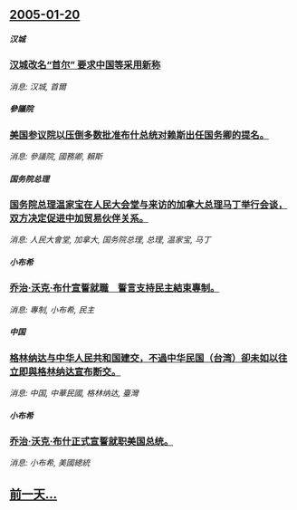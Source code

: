## [2005-01-20](/news/2005/01/20/index.md)

##### 汉城
### [ 汉城改名“首尔” 要求中国等采用新称 ](/news/2005/01/20/汉城改名-首尔-要求中国等采用新称.md)
_消息: 汉城, 首爾_

##### 參議院
### [ 美国参议院以压倒多数批准布什总统对赖斯出任国务卿的提名。](/news/2005/01/20/美国参议院以压倒多数批准布什总统对赖斯出任国务卿的提名.md)
_消息: 參議院, 國務卿, 賴斯_

##### 国务院总理
### [ 国务院总理温家宝在人民大会堂与来访的加拿大总理马丁举行会谈，双方决定促进中加贸易伙伴关系。](/news/2005/01/20/国务院总理温家宝在人民大会堂与来访的加拿大总理马丁举行会谈-双方决定促进中加贸易伙伴关系.md)
_消息: 人民大會堂, 加拿大, 国务院总理, 总理, 温家宝, 马丁_

##### 小布希
### [ 乔治·沃克·布什宣誓就職　誓言支持民主結束專制。](/news/2005/01/20/乔治-沃克-布什宣誓就職-誓言支持民主結束專制.md)
_消息: 專制, 小布希, 民主_

##### 中国
### [ 格林纳达与中华人民共和国建交，不過中华民国（台湾）卻未如以往立即與格林纳达宣布断交。](/news/2005/01/20/格林纳达与中华人民共和国建交-不過中华民国-台湾-卻未如以往立即與格林纳达宣布断交.md)
_消息: 中国, 中華民國, 格林纳达, 臺灣_

##### 小布希
### [ 乔治·沃克·布什正式宣誓就职美国总统。](/news/2005/01/20/乔治-沃克-布什正式宣誓就职美国总统.md)
_消息: 小布希, 美國總統_

## [前一天...](/news/2005/01/18/index.md)

